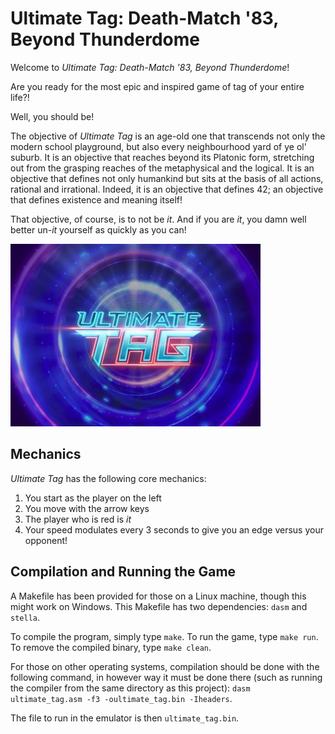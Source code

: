 # Ultimate Tag: Death-Match '83, Beyond Thunderdome

Welcome to *Ultimate Tag: Death-Match '83, Beyond Thunderdome*!

Are you ready for the most epic and inspired game of tag of your entire life?!

Well, you should be!

The objective of *Ultimate Tag* is an age-old one that transcends not only the modern school playground, but also every neighbourhood yard of ye ol' suburb. It is an objective that reaches beyond its Platonic form, stretching out from the grasping reaches of the metaphysical and the logical. It is an objective that defines not only humankind but sits at the basis of all actions, rational and irrational. Indeed, it is an objective that defines 42; an objective that defines existence and meaning itself!

That objective, of course, is to not be *it*. And if you are *it*, you damn well better un-*it* yourself as quickly as you can!

![Ultimate tag!](logo.jpg)

## Mechanics

*Ultimate Tag* has the following core mechanics:

1) You start as the player on the left
2) You move with the arrow keys
3) The player who is red is *it*
4) Your speed modulates every 3 seconds to give you an edge versus your opponent!

## Compilation and Running the Game

A Makefile has been provided for those on a Linux machine, though this might work on Windows. This Makefile has two dependencies: `dasm` and `stella`.

To compile the program, simply type `make`. To run the game, type `make run`. To remove the compiled binary, type `make clean`.

For those on other operating systems, compilation should be done with the following command, in however way it must be done there (such as running the compiler from the same directory as this project): `dasm ultimate_tag.asm -f3 -oultimate_tag.bin -Iheaders`.

The file to run in the emulator is then `ultimate_tag.bin`.
